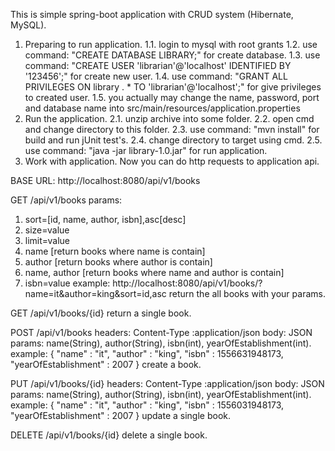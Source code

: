 This is simple spring-boot application with CRUD system (Hibernate, MySQL).

1. Preparing to run application.
1.1. login to mysql with root grants
1.2. use command: "CREATE DATABASE LIBRARY;" for create database.
1.3. use command: "CREATE USER 'librarian'@'localhost' IDENTIFIED BY '123456';" for create new user.
1.4. use command: "GRANT ALL PRIVILEGES ON library . * TO 'librarian'@'localhost';" for give privileges to created user.
1.5. you actually may change the name, password, port and database name into src/main/resources/application.properties
2. Run the application.
2.1. unzip archive into some folder.
2.2. open cmd and change directory to this folder.
2.3. use command: "mvn install" for build and run jUnit test's.
2.4. change directory to target using cmd.
2.5. use command: "java -jar library-1.0.jar" for run application.
3. Work with application.
Now you can do http requests to application api.

BASE URL: http://localhost:8080/api/v1/books

GET /api/v1/books 
params: 
1. sort=[id, name, author, isbn],asc[desc]
2. size=value
3. limit=value
4. name [return books where name is contain]
5. author [return books where author is contain]
6. name, author [return books where name and author is contain]
7. isbn=value
example: http://localhost:8080/api/v1/books/?name=it&author=king&sort=id,asc
return the all books with your params.

GET /api/v1/books/{id}
return a single book.

POST /api/v1/books
headers: Content-Type :application/json
body: JSON
params: name(String), author(String), isbn(int), yearOfEstablishment(int).
example:
{
	"name" : "it",
	"author" : "king",
	"isbn" : 1556631948173,
	"yearOfEstablishment" : 2007
}
create a book.

PUT /api/v1/books/{id} 
headers: Content-Type :application/json
body: JSON
params: name(String), author(String), isbn(int), yearOfEstablishment(int).
example:
{
	"name" : "it",
	"author" : "king",
	"isbn" : 1556031948173,
	"yearOfEstablishment" : 2007
}
update a single book.

DELETE /api/v1/books/{id}
delete a single book.

